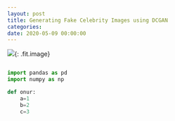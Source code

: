 ```yaml
---
layout: post
title: Generating Fake Celebrity Images using DCGAN
categories:
date: 2020-05-09 00:00:00
---
```


![](/images/fulls/04.jpg){: .fit.image}



```python

import pandas as pd
import numpy as np

def onur:
    a=1
    b=2
    c=3
    


```


&nbsp;